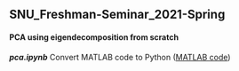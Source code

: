 ## SNU_Freshman-Seminar_2021-Spring

#### PCA using eigendecomposition from scratch  
***pca.ipynb***
Convert MATLAB code to Python ([MATLAB code](https://github.com/hkleebrain/Dimensionality_reduction))
